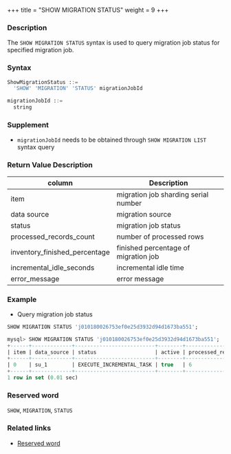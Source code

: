 +++
title = "SHOW MIGRATION STATUS"
weight = 9
+++

### Description

The `SHOW MIGRATION STATUS` syntax is used to query migration job status for specified migration job.

### Syntax

```sql
ShowMigrationStatus ::=
  'SHOW' 'MIGRATION' 'STATUS' migrationJobId 

migrationJobId ::=
  string
```

### Supplement

- `migrationJobId` needs to be obtained through `SHOW MIGRATION LIST` syntax query

### Return Value Description

| column                         | Description                          |
|--------------------------------|--------------------------------------|
| item                           | migration job sharding serial number |
| data source                    | migration source                     |
| status                         | migration job status                 |
| processed_records_count        | number of processed rows             |
| inventory_finished_percentage  | finished percentage of migration job |
| incremental_idle_seconds       | incremental idle time                |
| error_message                  | error message                        |

### Example

- Query migration job status

```sql
SHOW MIGRATION STATUS 'j010180026753ef0e25d3932d94d1673ba551';
```

```sql
mysql> SHOW MIGRATION STATUS 'j010180026753ef0e25d3932d94d1673ba551';
+------+-------------+--------------------------+--------+-------------------------+-------------------------------+--------------------------+---------------+
| item | data_source | status                   | active | processed_records_count | inventory_finished_percentage | incremental_idle_seconds | error_message |
+------+-------------+--------------------------+--------+-------------------------+-------------------------------+--------------------------+---------------+
| 0    | su_1        | EXECUTE_INCREMENTAL_TASK | true   | 6                       | 100                           | 25                       |               |
+------+-------------+--------------------------+--------+-------------------------+-------------------------------+--------------------------+---------------+
1 row in set (0.01 sec)
```

### Reserved word

`SHOW`, `MIGRATION`, `STATUS`

### Related links

- [Reserved word](/en/reference/distsql/syntax/reserved-word/)
